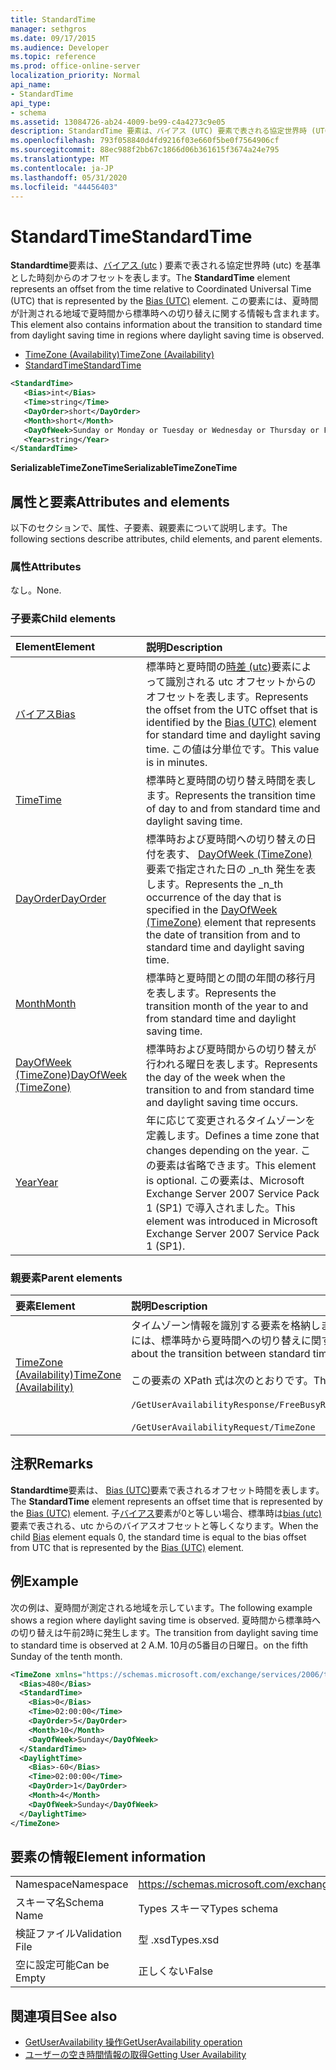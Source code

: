 ```yaml
---
title: StandardTime
manager: sethgros
ms.date: 09/17/2015
ms.audience: Developer
ms.topic: reference
ms.prod: office-online-server
localization_priority: Normal
api_name:
- StandardTime
api_type:
- schema
ms.assetid: 13084726-ab24-4009-be99-c4a4273c9e05
description: StandardTime 要素は、バイアス (UTC) 要素で表される協定世界時 (UTC) を基準とした時刻からのオフセットを表します。 この要素には、夏時間が計測される地域で夏時間から標準時への切り替えに関する情報も含まれます。
ms.openlocfilehash: 793f058840d4fd9216f03e660f5be0f7564906cf
ms.sourcegitcommit: 88ec988f2bb67c1866d06b361615f3674a24e795
ms.translationtype: MT
ms.contentlocale: ja-JP
ms.lasthandoff: 05/31/2020
ms.locfileid: "44456403"
---
```

# <a name="standardtime"></a><span data-ttu-id="d3ffd-104">StandardTime</span><span class="sxs-lookup"><span data-stu-id="d3ffd-104">StandardTime</span></span>

<span data-ttu-id="d3ffd-105">**Standardtime**要素は、[バイアス (utc](bias-utc.md) ) 要素で表される協定世界時 (utc) を基準とした時刻からのオフセットを表します。</span><span class="sxs-lookup"><span data-stu-id="d3ffd-105">The **StandardTime** element represents an offset from the time relative to Coordinated Universal Time (UTC) that is represented by the [Bias (UTC)](bias-utc.md) element.</span></span> <span data-ttu-id="d3ffd-106">この要素には、夏時間が計測される地域で夏時間から標準時への切り替えに関する情報も含まれます。</span><span class="sxs-lookup"><span data-stu-id="d3ffd-106">This element also contains information about the transition to standard time from daylight saving time in regions where daylight saving time is observed.</span></span> 
  
- [<span data-ttu-id="d3ffd-107">TimeZone (Availability)</span><span class="sxs-lookup"><span data-stu-id="d3ffd-107">TimeZone (Availability)</span></span>](timezone-availability.md)
- [<span data-ttu-id="d3ffd-108">StandardTime</span><span class="sxs-lookup"><span data-stu-id="d3ffd-108">StandardTime</span></span>](standardtime.md)
  
```xml
<StandardTime>
   <Bias>int</Bias>
   <Time>string</Time>
   <DayOrder>short</DayOrder>
   <Month>short</Month>
   <DayOfWeek>Sunday or Monday or Tuesday or Wednesday or Thursday or Friday or Saturday</DayOfWeek>
   <Year>string</Year>
</StandardTime>
```

 <span data-ttu-id="d3ffd-109">**SerializableTimeZoneTime**</span><span class="sxs-lookup"><span data-stu-id="d3ffd-109">**SerializableTimeZoneTime**</span></span>
## <a name="attributes-and-elements"></a><span data-ttu-id="d3ffd-110">属性と要素</span><span class="sxs-lookup"><span data-stu-id="d3ffd-110">Attributes and elements</span></span>

<span data-ttu-id="d3ffd-111">以下のセクションで、属性、子要素、親要素について説明します。</span><span class="sxs-lookup"><span data-stu-id="d3ffd-111">The following sections describe attributes, child elements, and parent elements.</span></span>
  
### <a name="attributes"></a><span data-ttu-id="d3ffd-112">属性</span><span class="sxs-lookup"><span data-stu-id="d3ffd-112">Attributes</span></span>

<span data-ttu-id="d3ffd-113">なし。</span><span class="sxs-lookup"><span data-stu-id="d3ffd-113">None.</span></span>
  
### <a name="child-elements"></a><span data-ttu-id="d3ffd-114">子要素</span><span class="sxs-lookup"><span data-stu-id="d3ffd-114">Child elements</span></span>

|<span data-ttu-id="d3ffd-115">**Element**</span><span class="sxs-lookup"><span data-stu-id="d3ffd-115">**Element**</span></span>|<span data-ttu-id="d3ffd-116">**説明**</span><span class="sxs-lookup"><span data-stu-id="d3ffd-116">**Description**</span></span>|
|:-----|:-----|
|[<span data-ttu-id="d3ffd-117">バイアス</span><span class="sxs-lookup"><span data-stu-id="d3ffd-117">Bias</span></span>](bias.md) <br/> |<span data-ttu-id="d3ffd-118">標準時と夏時間の[時差 (utc)](bias-utc.md)要素によって識別される utc オフセットからのオフセットを表します。</span><span class="sxs-lookup"><span data-stu-id="d3ffd-118">Represents the offset from the UTC offset that is identified by the [Bias (UTC)](bias-utc.md) element for standard time and daylight saving time.</span></span> <span data-ttu-id="d3ffd-119">この値は分単位です。</span><span class="sxs-lookup"><span data-stu-id="d3ffd-119">This value is in minutes.</span></span>  <br/> |
|[<span data-ttu-id="d3ffd-120">Time</span><span class="sxs-lookup"><span data-stu-id="d3ffd-120">Time</span></span>](time.md) <br/> |<span data-ttu-id="d3ffd-121">標準時と夏時間の切り替え時間を表します。</span><span class="sxs-lookup"><span data-stu-id="d3ffd-121">Represents the transition time of day to and from standard time and daylight saving time.</span></span>  <br/> |
|[<span data-ttu-id="d3ffd-122">DayOrder</span><span class="sxs-lookup"><span data-stu-id="d3ffd-122">DayOrder</span></span>](dayorder.md) <br/> |<span data-ttu-id="d3ffd-123">標準時および夏時間への切り替えの日付を表す、 [DayOfWeek (TimeZone)](dayofweek-timezone.md)要素で指定された日の _n_th 発生を表します。</span><span class="sxs-lookup"><span data-stu-id="d3ffd-123">Represents the  _n_th occurrence of the day that is specified in the [DayOfWeek (TimeZone)](dayofweek-timezone.md) element that represents the date of transition from and to standard time and daylight saving time.</span></span>  <br/> |
|[<span data-ttu-id="d3ffd-124">Month</span><span class="sxs-lookup"><span data-stu-id="d3ffd-124">Month</span></span>](month.md) <br/> |<span data-ttu-id="d3ffd-125">標準時と夏時間との間の年間の移行月を表します。</span><span class="sxs-lookup"><span data-stu-id="d3ffd-125">Represents the transition month of the year to and from standard time and daylight saving time.</span></span>  <br/> |
|[<span data-ttu-id="d3ffd-126">DayOfWeek (TimeZone)</span><span class="sxs-lookup"><span data-stu-id="d3ffd-126">DayOfWeek (TimeZone)</span></span>](dayofweek-timezone.md) <br/> |<span data-ttu-id="d3ffd-127">標準時および夏時間からの切り替えが行われる曜日を表します。</span><span class="sxs-lookup"><span data-stu-id="d3ffd-127">Represents the day of the week when the transition to and from standard time and daylight saving time occurs.</span></span>  <br/> |
|[<span data-ttu-id="d3ffd-128">Year</span><span class="sxs-lookup"><span data-stu-id="d3ffd-128">Year</span></span>](year.md) <br/> |<span data-ttu-id="d3ffd-129">年に応じて変更されるタイムゾーンを定義します。</span><span class="sxs-lookup"><span data-stu-id="d3ffd-129">Defines a time zone that changes depending on the year.</span></span> <span data-ttu-id="d3ffd-130">この要素は省略できます。</span><span class="sxs-lookup"><span data-stu-id="d3ffd-130">This element is optional.</span></span> <span data-ttu-id="d3ffd-131">この要素は、Microsoft Exchange Server 2007 Service Pack 1 (SP1) で導入されました。</span><span class="sxs-lookup"><span data-stu-id="d3ffd-131">This element was introduced in Microsoft Exchange Server 2007 Service Pack 1 (SP1).</span></span>  <br/> |
   
### <a name="parent-elements"></a><span data-ttu-id="d3ffd-132">親要素</span><span class="sxs-lookup"><span data-stu-id="d3ffd-132">Parent elements</span></span>

|<span data-ttu-id="d3ffd-133">**要素**</span><span class="sxs-lookup"><span data-stu-id="d3ffd-133">**Element**</span></span>|<span data-ttu-id="d3ffd-134">**説明**</span><span class="sxs-lookup"><span data-stu-id="d3ffd-134">**Description**</span></span>|
|:-----|:-----|
|[<span data-ttu-id="d3ffd-135">TimeZone (Availability)</span><span class="sxs-lookup"><span data-stu-id="d3ffd-135">TimeZone (Availability)</span></span>](timezone-availability.md) <br/> | <span data-ttu-id="d3ffd-136">タイムゾーン情報を識別する要素を格納します。</span><span class="sxs-lookup"><span data-stu-id="d3ffd-136">Contains elements that identify time zone information.</span></span> <span data-ttu-id="d3ffd-137">この要素には、標準時から夏時間への切り替えに関する情報も含まれています。</span><span class="sxs-lookup"><span data-stu-id="d3ffd-137">This element also contains information about the transition between standard time and daylight saving time.</span></span> <br/><br/><span data-ttu-id="d3ffd-138">この要素の XPath 式は次のとおりです。</span><span class="sxs-lookup"><span data-stu-id="d3ffd-138">The following are the XPath expressions to this element:</span></span> <br/> <br/>  `/GetUserAvailabilityResponse/FreeBusyResponseArray/FreeBusyResponse/FreeBusyView/WorkingHours/TimeZone` <br/> <br/> `/GetUserAvailabilityRequest/TimeZone` <br/> |
   
## <a name="remarks"></a><span data-ttu-id="d3ffd-139">注釈</span><span class="sxs-lookup"><span data-stu-id="d3ffd-139">Remarks</span></span>

<span data-ttu-id="d3ffd-140">**Standardtime**要素は、 [Bias (UTC)](bias-utc.md)要素で表されるオフセット時間を表します。</span><span class="sxs-lookup"><span data-stu-id="d3ffd-140">The **StandardTime** element represents an offset time that is represented by the [Bias (UTC)](bias-utc.md) element.</span></span> <span data-ttu-id="d3ffd-141">子[バイアス](bias.md)要素が0と等しい場合、標準時は[bias (utc)](bias-utc.md)要素で表される、utc からのバイアスオフセットと等しくなります。</span><span class="sxs-lookup"><span data-stu-id="d3ffd-141">When the child [Bias](bias.md) element equals 0, the standard time is equal to the bias offset from UTC that is represented by the [Bias (UTC)](bias-utc.md) element.</span></span> 
  
## <a name="example"></a><span data-ttu-id="d3ffd-142">例</span><span class="sxs-lookup"><span data-stu-id="d3ffd-142">Example</span></span>

<span data-ttu-id="d3ffd-143">次の例は、夏時間が測定される地域を示しています。</span><span class="sxs-lookup"><span data-stu-id="d3ffd-143">The following example shows a region where daylight saving time is observed.</span></span> <span data-ttu-id="d3ffd-144">夏時間から標準時への切り替えは午前2時に発生します。</span><span class="sxs-lookup"><span data-stu-id="d3ffd-144">The transition from daylight saving time to standard time is observed at 2 A.M.</span></span> <span data-ttu-id="d3ffd-145">10月の5番目の日曜日。</span><span class="sxs-lookup"><span data-stu-id="d3ffd-145">on the fifth Sunday of the tenth month.</span></span>
  
```xml
<TimeZone xmlns="https://schemas.microsoft.com/exchange/services/2006/types">
  <Bias>480</Bias>
  <StandardTime>
    <Bias>0</Bias>
    <Time>02:00:00</Time>
    <DayOrder>5</DayOrder>
    <Month>10</Month>
    <DayOfWeek>Sunday</DayOfWeek>
  </StandardTime>
  <DaylightTime>
    <Bias>-60</Bias>
    <Time>02:00:00</Time>
    <DayOrder>1</DayOrder>
    <Month>4</Month>
    <DayOfWeek>Sunday</DayOfWeek>
  </DaylightTime>
</TimeZone>
```

## <a name="element-information"></a><span data-ttu-id="d3ffd-146">要素の情報</span><span class="sxs-lookup"><span data-stu-id="d3ffd-146">Element information</span></span>

|||
|:-----|:-----|
|<span data-ttu-id="d3ffd-147">Namespace</span><span class="sxs-lookup"><span data-stu-id="d3ffd-147">Namespace</span></span>  <br/> |https://schemas.microsoft.com/exchange/services/2006/types  <br/> |
|<span data-ttu-id="d3ffd-148">スキーマ名</span><span class="sxs-lookup"><span data-stu-id="d3ffd-148">Schema Name</span></span>  <br/> |<span data-ttu-id="d3ffd-149">Types スキーマ</span><span class="sxs-lookup"><span data-stu-id="d3ffd-149">Types schema</span></span>  <br/> |
|<span data-ttu-id="d3ffd-150">検証ファイル</span><span class="sxs-lookup"><span data-stu-id="d3ffd-150">Validation File</span></span>  <br/> |<span data-ttu-id="d3ffd-151">型 .xsd</span><span class="sxs-lookup"><span data-stu-id="d3ffd-151">Types.xsd</span></span>  <br/> |
|<span data-ttu-id="d3ffd-152">空に設定可能</span><span class="sxs-lookup"><span data-stu-id="d3ffd-152">Can be Empty</span></span>  <br/> |<span data-ttu-id="d3ffd-153">正しくない</span><span class="sxs-lookup"><span data-stu-id="d3ffd-153">False</span></span>  <br/> |
   
## <a name="see-also"></a><span data-ttu-id="d3ffd-154">関連項目</span><span class="sxs-lookup"><span data-stu-id="d3ffd-154">See also</span></span>

- [<span data-ttu-id="d3ffd-155">GetUserAvailability 操作</span><span class="sxs-lookup"><span data-stu-id="d3ffd-155">GetUserAvailability operation</span></span>](getuseravailability-operation.md)
- [<span data-ttu-id="d3ffd-156">ユーザーの空き時間情報の取得</span><span class="sxs-lookup"><span data-stu-id="d3ffd-156">Getting User Availability</span></span>](https://msdn.microsoft.com/library/d4133fcb-9b0f-4e6b-aadf-a389da83516a%28Office.15%29.aspx)


